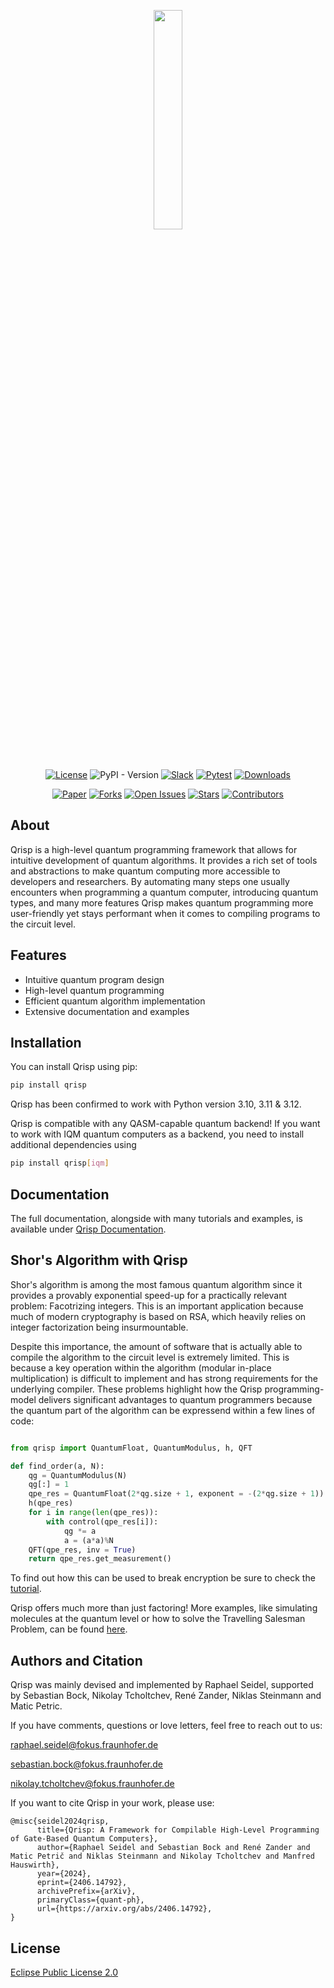 <p align="center" width="100%"><img src="https://github.com/eclipse-qrisp/Qrisp/blob/main/logo/logo_with_contour.png" width=30% height=30%></p>

</h1><br>
<div align="center">

[![License](https://img.shields.io/badge/License-EPL_2.0-brightgreen.svg)](https://opensource.org/licenses/EPL-2.0)
![PyPI - Version](https://img.shields.io/pypi/v/qrisp?color=brightgreen)
[![Slack](https://img.shields.io/badge/Slack-4A154B?style=flat&logo=slack&logoColor=white)](https://join.slack.com/t/qrisp-workspace/shared_invite/zt-20yv9bbvo-igspbQpslCBK9ZlYSVijsw)
[![Pytest](https://github.com/eclipse-qrisp/Qrisp/actions/workflows/qrisp_test.yml/badge.svg)](https://github.com/eclipse-qrisp/Qrisp/actions/workflows/qrisp_test.yml)
[![Downloads](https://img.shields.io/pypi/dm/qrisp.svg)](https://pypi.org/project/qrisp/)

[![Paper](https://img.shields.io/badge/DOI-10.1038%2Fs41586--020--2649--2-brightgreen)](https://doi.org/10.48550/arXiv.2406.14792)
[![Forks](https://img.shields.io/github/forks/eclipse-qrisp/Qrisp.svg)](https://github.com/eclipse-qrisp/Qrisp/network/members)
[![Open Issues](https://img.shields.io/github/issues/eclipse-qrisp/Qrisp.svg)](https://github.com/eclipse-qrisp/Qrisp/issues)
[![Stars](https://img.shields.io/github/stars/eclipse-qrisp/Qrisp.svg)](https://github.com/eclipse-qrisp/Qrisp/stargazers)
[![Contributors](https://img.shields.io/github/contributors/eclipse-qrisp/Qrisp.svg)](https://github.com/eclipse-qrisp/Qrisp/graphs/contributors)

</div>

## About

Qrisp is a high-level quantum programming framework that allows for intuitive development of quantum algorithms. It provides a rich set of tools and abstractions to make quantum computing more accessible to developers and researchers. By automating many steps one usually encounters when programming a quantum computer, introducing quantum types, and many more features Qrisp makes quantum programming more user-friendly yet stays performant when it comes to compiling programs to the circuit level.

## Features

- Intuitive quantum program design
- High-level quantum programming
- Efficient quantum algorithm implementation
- Extensive documentation and examples

## Installation

You can install Qrisp using pip:

```bash
pip install qrisp
```

Qrisp has been confirmed to work with Python version 3.10, 3.11 & 3.12.

Qrisp is compatible with any QASM-capable quantum backend! If you want to work with IQM quantum computers as a backend, you need to install additional dependencies using
```bash
pip install qrisp[iqm]
```

## Documentation
The full documentation, alongside with many tutorials and examples, is available under [Qrisp Documentation](https://www.qrisp.eu/).

## Shor's Algorithm with Qrisp

Shor's algorithm is among the most famous quantum algorithm since it provides a provably exponential speed-up for a practically relevant problem: Facotrizing integers. This is an important application because much of modern cryptography is based on RSA, which heavily relies on integer factorization being insurmountable.

Despite this importance, the amount of software that is actually able to compile the algorithm to the circuit level is extremely limited. This is because a key operation within the algorithm (modular in-place multiplication) is difficult to implement and has strong requirements for the underlying compiler. These problems highlight how the Qrisp programming-model delivers significant advantages to quantum programmers because the quantum part of the algorithm can be expressend within a few lines of code:

```python

from qrisp import QuantumFloat, QuantumModulus, h, QFT

def find_order(a, N):
    qg = QuantumModulus(N)
    qg[:] = 1
    qpe_res = QuantumFloat(2*qg.size + 1, exponent = -(2*qg.size + 1))
    h(qpe_res)
    for i in range(len(qpe_res)):
        with control(qpe_res[i]):
            qg *= a
            a = (a*a)%N
    QFT(qpe_res, inv = True)
    return qpe_res.get_measurement()
```

To find out how this can be used to break encryption be sure to check the [tutorial](https://www.qrisp.eu/general/tutorial.html).

Qrisp offers much more than just factoring! More examples, like simulating molecules at the quantum level or how to solve the Travelling Salesman Problem, can be found [here](https://www.qrisp.eu/general/tutorial.html).

## Authors and Citation
Qrisp was mainly devised and implemented by Raphael Seidel, supported by Sebastian Bock, Nikolay Tcholtchev, René Zander, Niklas Steinmann and Matic Petric.

If you have comments, questions or love letters, feel free to reach out to us:

raphael.seidel@fokus.fraunhofer.de

sebastian.bock@fokus.fraunhofer.de

nikolay.tcholtchev@fokus.fraunhofer.de

If you want to cite Qrisp in your work, please use:

```
@misc{seidel2024qrisp,
      title={Qrisp: A Framework for Compilable High-Level Programming of Gate-Based Quantum Computers}, 
      author={Raphael Seidel and Sebastian Bock and René Zander and Matic Petrič and Niklas Steinmann and Nikolay Tcholtchev and Manfred Hauswirth},
      year={2024},
      eprint={2406.14792},
      archivePrefix={arXiv},
      primaryClass={quant-ph},
      url={https://arxiv.org/abs/2406.14792}, 
}
```


## License
[Eclipse Public License 2.0](https://github.com/fraunhoferfokus/Qrisp/blob/main/LICENSE)

